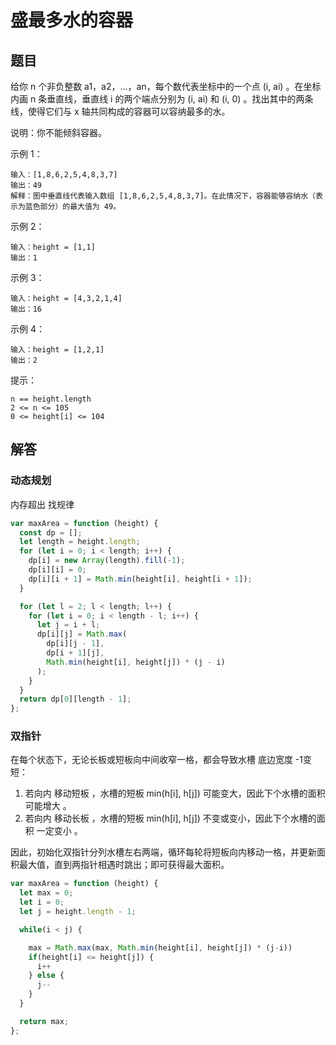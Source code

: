 # 盛最多水的容器

## 题目
给你 n 个非负整数 a1，a2，...，an，每个数代表坐标中的一个点 (i, ai) 。在坐标内画 n 条垂直线，垂直线 i 的两个端点分别为 (i, ai) 和 (i, 0) 。找出其中的两条线，使得它们与 x 轴共同构成的容器可以容纳最多的水。

说明：你不能倾斜容器。

示例 1：
```
输入：[1,8,6,2,5,4,8,3,7]
输出：49 
解释：图中垂直线代表输入数组 [1,8,6,2,5,4,8,3,7]。在此情况下，容器能够容纳水（表示为蓝色部分）的最大值为 49。
```
示例 2：
```
输入：height = [1,1]
输出：1
```
示例 3：
```
输入：height = [4,3,2,1,4]
输出：16
```
示例 4：
```
输入：height = [1,2,1]
输出：2
```

提示：
```
n == height.length
2 <= n <= 105
0 <= height[i] <= 104
```

## 解答

### 动态规划
内存超出
找规律
```js
var maxArea = function (height) {
  const dp = [];
  let length = height.length;
  for (let i = 0; i < length; i++) {
    dp[i] = new Array(length).fill(-1);
    dp[i][i] = 0;
    dp[i][i + 1] = Math.min(height[i], height[i + 1]);
  }

  for (let l = 2; l < length; l++) {
    for (let i = 0; i < length - l; i++) {
      let j = i + l;
      dp[i][j] = Math.max(
        dp[i][j - 1],
        dp[i + 1][j],
        Math.min(height[i], height[j]) * (j - i)
      );
    }
  }
  return dp[0][length - 1];
};
```

### 双指针
在每个状态下，无论长板或短板向中间收窄一格，都会导致水槽 底边宽度 -1​ 变短：

1. 若向内 移动短板 ，水槽的短板 min(h[i], h[j]) 可能变大，因此下个水槽的面积 可能增大 。
2. 若向内 移动长板 ，水槽的短板 min(h[i], h[j]) 不变或变小，因此下个水槽的面积 一定变小 。

因此，初始化双指针分列水槽左右两端，循环每轮将短板向内移动一格，并更新面积最大值，直到两指针相遇时跳出；即可获得最大面积。

```js
var maxArea = function (height) {
  let max = 0;
  let i = 0;
  let j = height.length - 1;

  while(i < j) {

    max = Math.max(max, Math.min(height[i], height[j]) * (j-i))
    if(height[i] <= height[j]) {
      i++
    } else {
      j--
    }
  }

  return max;
};
```
